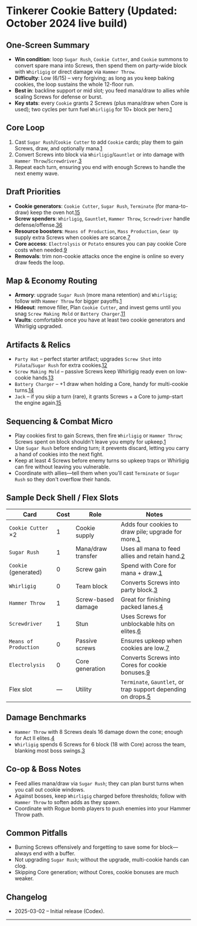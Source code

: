 # Tinkerer Cookie Battery (Updated: October 2024 live build)

## One-Screen Summary
- **Win condition**: loop `Sugar Rush`, `Cookie Cutter`, and `Cookie` summons to convert spare mana into Screws, then spend them on party-wide block with `Whirligig` or direct damage via `Hammer Throw`.
- **Difficulty**: Low (6/15) – very forgiving; as long as you keep baking cookies, the loop sustains the whole 12-floor run.
- **Best in**: backline support or mid slot; you feed mana/draw to allies while scaling Screws for defense or burst.
- **Key stats**: every `Cookie` grants 2 Screws (plus mana/draw when Core is used); two cycles per turn fuel `Whirligig` for 10+ block per hero.[1][2]

## Core Loop
1. Cast `Sugar Rush`/`Cookie Cutter` to add `Cookie` cards; play them to gain Screws, draw, and optionally mana.[1][2]
2. Convert Screws into block via `Whirligig`/`Gauntlet` or into damage with `Hammer Throw`/`Screwdriver`.[3][4]
3. Repeat each turn, ensuring you end with enough Screws to handle the next enemy wave.

## Draft Priorities
- **Cookie generators**: `Cookie Cutter`, `Sugar Rush`, `Terminate` (for mana-to-draw) keep the oven hot.[1][2][5]
- **Screw spenders**: `Whirligig`, `Gauntlet`, `Hammer Throw`, `Screwdriver` handle defense/offense.[3][4][6]
- **Resource boosters**: `Means of Production`, `Mass Production`, `Gear Up` supply extra Screws when cookies are scarce.[7][8]
- **Core access**: `Electrolysis` or `Potato` ensures you can pay cookie Core costs when needed.[9][10]
- **Removals**: trim non-cookie attacks once the engine is online so every draw feeds the loop.

## Map & Economy Routing
- **Armory**: upgrade `Sugar Rush` (more mana retention) and `Whirligig`; follow with `Hammer Throw` for bigger payoffs.[1][3]
- **Hideout**: remove filler, Plan `Cookie Cutter`, and invest gems until you snag `Screw Making Mold` or `Battery Charger`.[11]
- **Vaults**: comfortable once you have at least two cookie generators and Whirligig upgraded.

## Artifacts & Relics
- `Party Hat` – perfect starter artifact; upgrades `Screw Shot` into `Piñata`/`Sugar Rush` for extra cookies.[12]
- `Screw Making Mold` – passive Screws keep Whirligig ready even on low-cookie hands.[13]
- `Battery Charger` – +1 draw when holding a Core, handy for multi-cookie turns.[14]
- `Jack` – if you skip a turn (rare), it grants Screws + a Core to jump-start the engine again.[15]

## Sequencing & Combat Micro
- Play cookies first to gain Screws, then fire `Whirligig` or `Hammer Throw`; Screws spent on block shouldn’t leave you empty for upkeep.[1][3]
- Use `Sugar Rush` before ending turn; it prevents discard, letting you carry a hand of cookies into the next fight.
- Keep at least 4 Screws before enemy turns so upkeep traps or Whirligig can fire without leaving you vulnerable.
- Coordinate with allies—tell them when you’ll cast `Terminate` or `Sugar Rush` so they don't overflow their hands.

## Sample Deck Shell / Flex Slots
| Card | Cost | Role | Notes |
| --- | --- | --- | --- |
| `Cookie Cutter` ×2 | 1 | Cookie supply | Adds four cookies to draw pile; upgrade for more.[1]
| `Sugar Rush` | 1 | Mana/draw transfer | Uses all mana to feed allies and retain hand.[2]
| `Cookie` (generated) | 0 | Screw gain | Spend with Core for mana + draw.[1]
| `Whirligig` | 0 | Team block | Converts Screws into party block.[3]
| `Hammer Throw` | 1 | Screw-based damage | Great for finishing packed lanes.[4]
| `Screwdriver` | 1 | Stun | Uses Screws for unblockable hits on elites.[6]
| `Means of Production` | 0 | Passive screws | Ensures upkeep when cookies are low.[7]
| `Electrolysis` | 0 | Core generation | Converts Screws into Cores for cookie bonuses.[9]
| Flex slot | — | Utility | `Terminate`, `Gauntlet`, or trap support depending on drops.[5][3]

## Damage Benchmarks
- `Hammer Throw` with 8 Screws deals 16 damage down the cone; enough for Act II elites.[4]
- `Whirligig` spends 6 Screws for 6 block (18 with Core) across the team, blanking most boss swings.[3]

## Co-op & Boss Notes
- Feed allies mana/draw via `Sugar Rush`; they can plan burst turns when you call out cookie windows.
- Against bosses, keep `Whirligig` charged before thresholds; follow with `Hammer Throw` to soften adds as they spawn.
- Coordinate with Rogue bomb players to push enemies into your Hammer Throw path.

## Common Pitfalls
- Burning Screws offensively and forgetting to save some for block—always end with a buffer.
- Not upgrading `Sugar Rush`; without the upgrade, multi-cookie hands can clog.
- Skipping Core generation; without Cores, cookie bonuses are much weaker.

## Changelog
- 2025-03-02 – Initial release (Codex).

---

[1]: https://hellcard.fandom.com/wiki/Cookie_Cutter "Cookie Cutter | Hellcard Wiki"
[2]: https://hellcard.fandom.com/wiki/Sugar_Rush "Sugar Rush | Hellcard Wiki"
[3]: https://hellcard.fandom.com/wiki/Whirligig "Whirligig | Hellcard Wiki"
[4]: https://hellcard.fandom.com/wiki/Hammer_Throw "Hammer Throw | Hellcard Wiki"
[5]: https://hellcard.fandom.com/wiki/Terminate "Terminate | Hellcard Wiki"
[6]: https://hellcard.fandom.com/wiki/Screwdriver "Screwdriver | Hellcard Wiki"
[7]: https://hellcard.fandom.com/wiki/Means_of_Production "Means of Production | Hellcard Wiki"
[8]: https://hellcard.fandom.com/wiki/Mass_Production "Mass Production | Hellcard Wiki"
[9]: https://hellcard.fandom.com/wiki/Electrolysis "Electrolysis | Hellcard Wiki"
[10]: https://hellcard.fandom.com/wiki/Potato "Potato | Hellcard Wiki"
[11]: https://hellcard.fandom.com/wiki/Locations "Locations | Hellcard Wiki"
[12]: https://hellcard.fandom.com/wiki/Party_Hat "Party Hat | Hellcard Wiki"
[13]: https://hellcard.fandom.com/wiki/Screw_Making_Mold "Screw Making Mold | Hellcard Wiki"
[14]: https://hellcard.fandom.com/wiki/Battery_Charger "Battery Charger | Hellcard Wiki"
[15]: https://hellcard.fandom.com/wiki/Jack "Jack | Hellcard Wiki"
